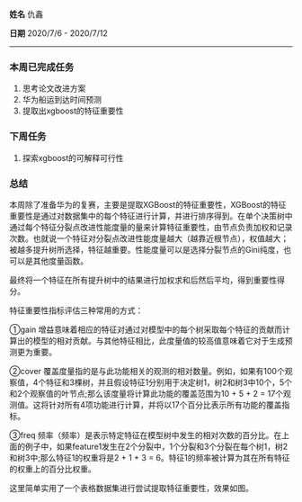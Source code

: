 **姓名** 仇鑫

**日期** 2020/7/6 - 2020/7/12

------

### 本周已完成任务

1. 思考论文改进方案
4. 华为船运到达时间预测
4. 提取出xgboost的特征重要性

### 下周任务

1. 探索xgboost的可解释可行性

### 总结

本周除了准备华为的复赛，主要是提取XGBoost的特征重要性，XGBoost的特征重要性是通过对数据集中的每个特征进行计算，并进行排序得到。在单个决策树中通过每个特征分裂点改进性能度量的量来计算特征重要性，由节点负责加权和记录次数。也就说一个特征对分裂点改进性能度量越大（越靠近根节点），权值越大；被越多提升树所选择，特征越重要。性能度量可以是选择分裂节点的Gini纯度，也可以是其他度量函数。

最终将一个特征在所有提升树中的结果进行加权求和后然后平均，得到重要性得分。

特征重要性指标评估三种常用的方式：

①gain 增益意味着相应的特征对通过对模型中的每个树采取每个特征的贡献而计算出的模型的相对贡献。与其他特征相比，此度量值的较高值意味着它对于生成预测更为重要。

②cover 覆盖度量指的是与此功能相关的观测的相对数量。例如，如果有100个观察值，4个特征和3棵树，并且假设特征1分别用于决定树1，树2和树3中10个，5个和2个观察值的叶节点;那么该度量将计算此功能的覆盖范围为10 + 5 + 2 = 17个观测值。这将针对所有4项功能进行计算，并将以17个百分比表示所有功能的覆盖指标。

③freq 频率（频率）是表示特定特征在模型树中发生的相对次数的百分比。在上面的例子中，如果feature1发生在2个分裂中，1个分裂和3个分裂在每个树1，树2和树3中;那么特征1的权重将是2 + 1 + 3 = 6。特征1的频率被计算为其在所有特征的权重上的百分比权重。

这里简单实用了一个表格数据集进行尝试提取特征重要性，效果如图。

